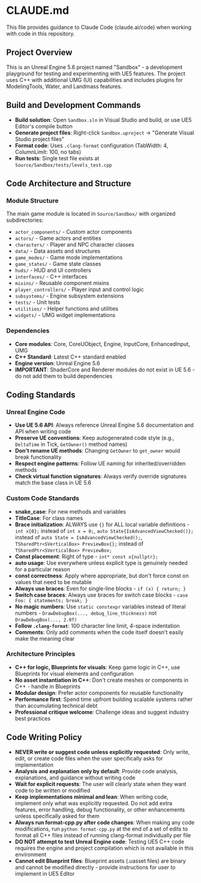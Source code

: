 # CLAUDE.md

This file provides guidance to Claude Code (claude.ai/code) when working with code in this repository.

## Project Overview
This is an Unreal Engine 5.6 project named "Sandbox" - a development playground for testing and experimenting with UE5 features. The project uses C++ with additional UMG (UI) capabilities and includes plugins for ModelingTools, Water, and Landmass features.

## Build and Development Commands
- **Build solution**: Open `Sandbox.sln` in Visual Studio and build, or use UE5 Editor's compile button
- **Generate project files**: Right-click `Sandbox.uproject` → "Generate Visual Studio project files"
- **Format code**: Uses `.clang-format` configuration (TabWidth: 4, ColumnLimit: 100, no tabs)
- **Run tests**: Single test file exists at `Source/Sandbox/tests/levels_test.cpp`

## Code Architecture and Structure

### Module Structure
The main game module is located in `Source/Sandbox/` with organized subdirectories:
- `actor_components/` - Custom actor components
- `actors/` - Game actors and entities
- `characters/` - Player and NPC character classes
- `data/` - Data assets and structures
- `game_modes/` - Game mode implementations
- `game_states/` - Game state classes
- `huds/` - HUD and UI controllers
- `interfaces/` - C++ interfaces
- `mixins/` - Reusable component mixins
- `player_controllers/` - Player input and control logic
- `subsystems/` - Engine subsystem extensions
- `tests/` - Unit tests
- `utilities/` - Helper functions and utilities
- `widgets/` - UMG widget implementations

### Dependencies
- **Core modules**: Core, CoreUObject, Engine, InputCore, EnhancedInput, UMG
- **C++ Standard**: Latest C++ standard enabled
- **Engine version**: Unreal Engine 5.6
- **IMPORTANT**: ShaderCore and Renderer modules do not exist in UE 5.6 - do not add them to build dependencies

## Coding Standards

### Unreal Engine Code
- **Use UE 5.6 API**: Always reference Unreal Engine 5.6 documentation and API when writing code
- **Preserve UE conventions**: Keep autogenerated code style (e.g., `DeltaTime` in Tick, `GetOwner()` method names)
- **Don't rename UE methods**: Changing `GetOwner` to `get_owner` would break functionality
- **Respect engine patterns**: Follow UE naming for inherited/overridden methods
- **Check virtual function signatures**: Always verify override signatures match the base class in UE 5.6

### Custom Code Standards
- **snake_case**: For new methods and variables
- **TitleCase**: For class names
- **Brace initialization**: ALWAYS use `{}` for ALL local variable definitions - `int x{0};` instead of `int x = 0;`, `auto State{IsAdvancedViewChecked()};` instead of `auto State = IsAdvancedViewChecked();`, `TSharedPtr<SVerticalBox> PreviewBox{};` instead of `TSharedPtr<SVerticalBox> PreviewBox;`
- **Const placement**: Right of type - `int* const x{nullptr};`
- **auto usage**: Use everywhere unless explicit type is genuinely needed for a particular reason
- **const correctness**: Apply where appropriate, but don't force const on values that need to be mutable
- **Always use braces**: Even for single-line blocks - `if (x) { return; }`
- **Switch case braces**: Always use braces for switch case blocks - `case Foo: { statements; break; }`
- **No magic numbers**: Use `static constexpr` variables instead of literal numbers - `DrawDebugBox(..., debug_line_thickness)` not `DrawDebugBox(..., 2.0f)`
- **Follow `.clang-format`**: 100 character line limit, 4-space indentation
- **Comments**: Only add comments when the code itself doesn't easily make the meaning clear

### Architecture Principles
- **C++ for logic, Blueprints for visuals**: Keep game logic in C++, use Blueprints for visual elements and configuration
- **No asset instantiation in C++**: Don't create meshes or components in C++ - handle in Blueprints
- **Modular design**: Prefer actor components for reusable functionality
- **Performance first**: Spend time upfront building scalable systems rather than accumulating technical debt
- **Professional critique welcome**: Challenge ideas and suggest industry best practices

## Code Writing Policy
- **NEVER write or suggest code unless explicitly requested**: Only write, edit, or create code files when the user specifically asks for implementation
- **Analysis and explanation only by default**: Provide code analysis, explanations, and guidance without writing code
- **Wait for explicit requests**: The user will clearly state when they want code to be written or modified
- **Keep implementations minimal and lean**: When writing code, implement only what was explicitly requested. Do not add extra features, error handling, debug functionality, or other enhancements unless specifically asked for them
- **Always run format-cpp.py after code changes**: When making any code modifications, run `python format-cpp.py` at the end of a set of edits to format all C++ files instead of running clang-format individually per file
- **DO NOT attempt to test Unreal Engine code**: Testing UE5 C++ code requires the engine and project compilation which is not available in this environment
- **Cannot edit Blueprint files**: Blueprint assets (.uasset files) are binary and cannot be modified directly - provide instructions for user to implement in UE5 Editor